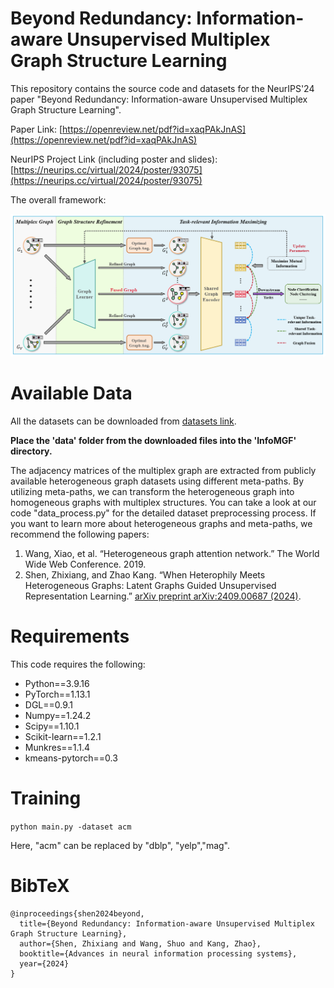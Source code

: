 # Beyond Redundancy: Information-aware Unsupervised Multiplex Graph Structure Learning

This repository contains the source code and datasets for the NeurIPS'24 paper "Beyond Redundancy: Information-aware Unsupervised Multiplex Graph Structure Learning".

Paper Link: [https://openreview.net/pdf?id=xaqPAkJnAS](https://openreview.net/pdf?id=xaqPAkJnAS)

NeurIPS Project Link (including poster and slides): [https://neurips.cc/virtual/2024/poster/93075](https://neurips.cc/virtual/2024/poster/93075)

The overall framework:

![InfoMGF Fig](https://github.com/zxlearningdeep/InfoMGF/blob/main/framework.png)

# Available Data

All the datasets can be downloaded from [datasets link](https://drive.google.com/file/d/1WU8j5YbwNr-cD-UQEfqX8nRDW0maDbWR/view?usp=sharing).

**Place the 'data' folder from the downloaded files into the 'InfoMGF' directory.**

The adjacency matrices of the multiplex graph are extracted from publicly available heterogeneous graph datasets using different meta-paths. By utilizing meta-paths, we can transform the heterogeneous graph into homogeneous graphs with multiplex structures. You can take a look at our code "data_process.py" for the detailed dataset preprocessing process. If you want to learn more about heterogeneous graphs and meta-paths, we recommend the following papers:

1. Wang, Xiao, et al. “Heterogeneous graph attention network.” The World Wide Web Conference. 2019.
2. Shen, Zhixiang, and Zhao Kang. “When Heterophily Meets Heterogeneous Graphs: Latent Graphs Guided Unsupervised Representation Learning.” [arXiv preprint arXiv:2409.00687 (2024)](https://arxiv.org/abs/2409.00687).

# Requirements

This code requires the following:

* Python==3.9.16
* PyTorch==1.13.1
* DGL==0.9.1
* Numpy==1.24.2
* Scipy==1.10.1
* Scikit-learn==1.2.1
* Munkres==1.1.4
* kmeans-pytorch==0.3 

# Training

`python main.py -dataset acm` 

Here, "acm" can be replaced by "dblp", "yelp","mag".


# BibTeX

```
@inproceedings{shen2024beyond,
  title={Beyond Redundancy: Information-aware Unsupervised Multiplex Graph Structure Learning},
  author={Shen, Zhixiang and Wang, Shuo and Kang, Zhao},
  booktitle={Advances in neural information processing systems},
  year={2024}
}

```
